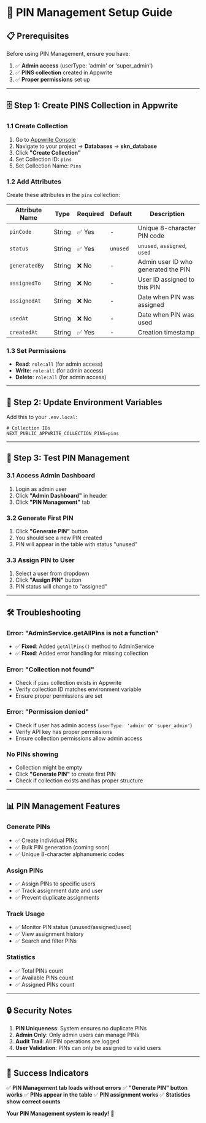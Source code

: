# 🔐 PIN Management Setup Guide

## 📋 **Prerequisites**

Before using PIN Management, ensure you have:

1. ✅ **Admin access** (userType: 'admin' or 'super_admin')
2. ✅ **PINS collection** created in Appwrite
3. ✅ **Proper permissions** set up

---

## 🗄️ **Step 1: Create PINS Collection in Appwrite**

### **1.1 Create Collection**
1. Go to [Appwrite Console](https://console.appwrite.io)
2. Navigate to your project → **Databases** → **skn_database**
3. Click **"Create Collection"**
4. Set Collection ID: `pins`
5. Set Collection Name: `Pins`

### **1.2 Add Attributes**

Create these attributes in the `pins` collection:

| Attribute Name | Type | Required | Default | Description |
|----------------|------|----------|---------|-------------|
| `pinCode` | String | ✅ Yes | - | Unique 8-character PIN code |
| `status` | String | ✅ Yes | `unused` | `unused`, `assigned`, `used` |
| `generatedBy` | String | ❌ No | - | Admin user ID who generated the PIN |
| `assignedTo` | String | ❌ No | - | User ID assigned to this PIN |
| `assignedAt` | String | ❌ No | - | Date when PIN was assigned |
| `usedAt` | String | ❌ No | - | Date when PIN was used |
| `createdAt` | String | ✅ Yes | - | Creation timestamp |

### **1.3 Set Permissions**
- **Read**: `role:all` (for admin access)
- **Write**: `role:all` (for admin access)
- **Delete**: `role:all` (for admin access)

---

## 🔧 **Step 2: Update Environment Variables**

Add this to your `.env.local`:

```env
# Collection IDs
NEXT_PUBLIC_APPWRITE_COLLECTION_PINS=pins
```

---

## 🚀 **Step 3: Test PIN Management**

### **3.1 Access Admin Dashboard**
1. Login as admin user
2. Click **"Admin Dashboard"** in header
3. Click **"PIN Management"** tab

### **3.2 Generate First PIN**
1. Click **"Generate PIN"** button
2. You should see a new PIN created
3. PIN will appear in the table with status "unused"

### **3.3 Assign PIN to User**
1. Select a user from dropdown
2. Click **"Assign PIN"** button
3. PIN status will change to "assigned"

---

## 🛠️ **Troubleshooting**

### **Error: "AdminService.getAllPins is not a function"**
- ✅ **Fixed**: Added `getAllPins()` method to AdminService
- ✅ **Fixed**: Added error handling for missing collection

### **Error: "Collection not found"**
- Check if `pins` collection exists in Appwrite
- Verify collection ID matches environment variable
- Ensure proper permissions are set

### **Error: "Permission denied"**
- Check if user has admin access (`userType: 'admin'` or `'super_admin'`)
- Verify API key has proper permissions
- Ensure collection permissions allow admin access

### **No PINs showing**
- Collection might be empty
- Click **"Generate PIN"** to create first PIN
- Check if collection exists and has proper structure

---

## 📊 **PIN Management Features**

### **Generate PINs**
- ✅ Create individual PINs
- ✅ Bulk PIN generation (coming soon)
- ✅ Unique 8-character alphanumeric codes

### **Assign PINs**
- ✅ Assign PINs to specific users
- ✅ Track assignment date and user
- ✅ Prevent duplicate assignments

### **Track Usage**
- ✅ Monitor PIN status (unused/assigned/used)
- ✅ View assignment history
- ✅ Search and filter PINs

### **Statistics**
- ✅ Total PINs count
- ✅ Available PINs count
- ✅ Assigned PINs count

---

## 🔒 **Security Notes**

1. **PIN Uniqueness**: System ensures no duplicate PINs
2. **Admin Only**: Only admin users can manage PINs
3. **Audit Trail**: All PIN operations are logged
4. **User Validation**: PINs can only be assigned to valid users

---

## 🎉 **Success Indicators**

✅ **PIN Management tab loads without errors**
✅ **"Generate PIN" button works**
✅ **PINs appear in the table**
✅ **PIN assignment works**
✅ **Statistics show correct counts**

**Your PIN Management system is ready!** 🚀
